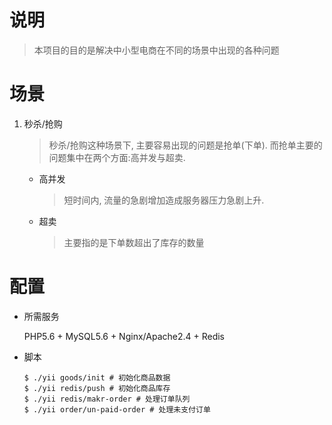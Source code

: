 # 说明

> 本项目的目的是解决中小型电商在不同的场景中出现的各种问题

# 场景

1. 秒杀/抢购
    > 秒杀/抢购这种场景下, 主要容易出现的问题是抢单(下单). 而抢单主要的问题集中在两个方面:高并发与超卖.

    - 高并发
        > 短时间内, 流量的急剧增加造成服务器压力急剧上升.

    - 超卖
        > 主要指的是下单数超出了库存的数量


# 配置

- 所需服务

    PHP5.6 + MySQL5.6 + Nginx/Apache2.4 + Redis

- 脚本

    ```
    $ ./yii goods/init # 初始化商品数据
    $ ./yii redis/push # 初始化商品库存
    $ ./yii redis/makr-order # 处理订单队列
    $ ./yii order/un-paid-order # 处理未支付订单
    ```